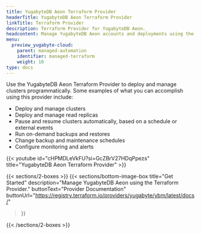 ```yaml
---
title: YugabyteDB Aeon Terraform Provider
headerTitle: YugabyteDB Aeon Terraform Provider
linkTitle: Terraform Provider
description: Terraform Provider for YugabyteDB Aeon.
headcontent: Manage YugabyteDB Aeon accounts and deployments using the Terraform Provider
menu:
  preview_yugabyte-cloud:
    parent: managed-automation
    identifier: managed-terraform
    weight: 10
type: docs
---
```


Use the YugabyteDB Aeon Terraform Provider to deploy and manage clusters programmatically. Some examples of what you can accomplish using this provider include:

- Deploy and manage clusters
- Deploy and manage read replicas
- Pause and resume clusters automatically, based on a schedule or external events
- Run on-demand backups and restores
- Change backup and maintenance schedules
- Configure monitoring and alerts

{{< youtube id="cHPMDLeVkFU?si=GcZBrV27HDqPpezs" title="YugabyteDB Aeon Terraform Provider" >}}

{{< sections/2-boxes >}}
  {{< sections/bottom-image-box
    title="Get Started"
    description="Manage YugabyteDB Aeon using the Terraform Provider."
    buttonText="Provider Documentation"
    buttonUrl="https://registry.terraform.io/providers/yugabyte/ybm/latest/docs/"
  >}}

{{< /sections/2-boxes >}}
